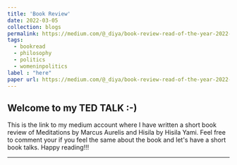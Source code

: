 ```yaml
---
title: 'Book Review'
date: 2022-03-05
collection: blogs
permalink: https://medium.com/@_diya/book-review-read-of-the-year-2022-a259fb188bdc
tags:
  - bookread
  - philosophy
  - politics
  - womeninpolitics
label : "here"
paper url: https://medium.com/@_diya/book-review-read-of-the-year-2022-a259fb188bdc
---
```


## Welcome to my TED TALK :-) 
This is the link to my medium account where I have written a short book review of Meditations by Marcus Aurelis and Hisila by Hisila Yami. Feel free to comment your if you feel the same about the book and let's have a short book talks.
Happy reading!!! 


------
